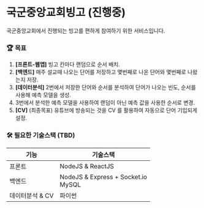 <h1 style="align:center">국군중앙교회빙고 (진행중)</h1>

<p style="align:center">
국군중앙교회에서 진행되는 빙고를 편하게 참여하기 위한 서비스입니다.
</p>

### 🏆 목표

1. **[프론트-웹앱]** 빙고 칸마다 랜덤으로 순서 배치.
2. **[백엔드]** 매주 설교때 나오는 단어를 저장하고 몇번째로 나온 단어와 몇번째로 나왔는지 저장.
3. **[데이터분석]** 2번에서 저장한 단어와 순서를 분석하여 단어가 나오는 빈도, 순서를 사용해 예측 모델을 생성.
4. 3번에서 분석한 예측 모델을 사용하여 랜덤이 아닌 예측 값을 사용한 순서로 변경.
5. **[CV]** (최종목표) 유튜브에 방송되는 것을 CV 를 활용하여 자동으로 단어 기입되게 설정.

### 🛠 필요한 기술스택 (TBD)

| 기능            | 기술스택                                |
| --------------- | --------------------------------------- |
| 프론트          | NodeJS & ReactJS                        |
| 백엔드          | NodeJS & Express + Socket.io<br />MySQL |
| 데이터분석 & CV | 파이썬                                  |
